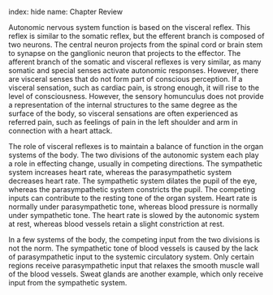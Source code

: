 index: hide
name: Chapter Review

Autonomic nervous system function is based on the visceral reflex. This reflex is similar to the somatic reflex, but the efferent branch is composed of two neurons. The central neuron projects from the spinal cord or brain stem to synapse on the ganglionic neuron that projects to the effector. The afferent branch of the somatic and visceral reflexes is very similar, as many somatic and special senses activate autonomic responses. However, there are visceral senses that do not form part of conscious perception. If a visceral sensation, such as cardiac pain, is strong enough, it will rise to the level of consciousness. However, the sensory homunculus does not provide a representation of the internal structures to the same degree as the surface of the body, so visceral sensations are often experienced as referred pain, such as feelings of pain in the left shoulder and arm in connection with a heart attack.

The role of visceral reflexes is to maintain a balance of function in the organ systems of the body. The two divisions of the autonomic system each play a role in effecting change, usually in competing directions. The sympathetic system increases heart rate, whereas the parasympathetic system decreases heart rate. The sympathetic system dilates the pupil of the eye, whereas the parasympathetic system constricts the pupil. The competing inputs can contribute to the resting tone of the organ system. Heart rate is normally under parasympathetic tone, whereas blood pressure is normally under sympathetic tone. The heart rate is slowed by the autonomic system at rest, whereas blood vessels retain a slight constriction at rest.

In a few systems of the body, the competing input from the two divisions is not the norm. The sympathetic tone of blood vessels is caused by the lack of parasympathetic input to the systemic circulatory system. Only certain regions receive parasympathetic input that relaxes the smooth muscle wall of the blood vessels. Sweat glands are another example, which only receive input from the sympathetic system.
